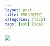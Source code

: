 ```yaml
---
layout: post
title: ESB关键特性
categories: [tech]
tags: [esb] [soa]
---
```


![](http://p.blog.csdn.net/images/p_blog_csdn_net/cissyring/%E6%80%BB%E7%BA%BF%E5%85%B3%E9%94%AE%E7%89%B9%E6%80%A7.gif)